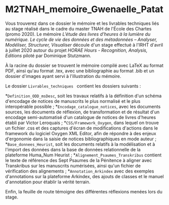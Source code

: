 # M2TNAH_memoire_Gwenaelle_Patat

Vous trouverez dans ce dossier le mémoire et les livrables techniques liés au stage réalisé dans le cadre du master TNAH de l'École des Chartes (promo 2020). Le mémoire _L’étude des livres d’heures à la lumière du numérique. Le cycle de vie des données et des métadonnées – Analyser, Modéliser, Structurer, Visualiser_ découle d'un stage effectué à l'IRHT d'avril à juillet 2020 autour du projet _HORAE Hours - Recognition, Analysis, Editions_ piloté par Dominique Stutzmann. 

À la racine du dossier se trouvent le mémoire compilé avec LaTeX au format PDF, ainsi qu'au format .tex, avec une bibliographie au format .bib et un dossier d'images ayant servi à l'illustration du mémoire. 

Le dossier ```Livrables_techniques ``` contient les dossiers suivants : 

*```Definition_ODD_msDesc```, soit les travaux relatifs à la définition d'un schéma d'encodage de notices de manuscrits le plus normalisé et le plus interopérable possible ;
*```Encodage_catalogue_notices```, avec les documents sources, les documents de réflexion, de transformation et de résultat d'un encodage semi-automatisé d'un catalogue de notices de livres d'heures établi par Victor Leroquais ;
*```CSS/Framework_Oxygen```, dans lequel on trouve un fichier .css et des captures d'écran de modifications d'actions dans le framework du logiciel Oxygen XML Editor, afin de répondre à des enjeux d'ergonomie dans la saisie de notices bibliographiques en mode auteur ;
*```Base_donnees_Heurist```, soit les documents relatifs à la modélisation et à l'import des données dans la base de données relationnelle de la plateforme Huma_Num Heurist ;
*```Alignement_Psaumes_Transkribus``` contient le texte de référence des Sept Psaumes de la Pénitence à aligner avec Transkribus sur les manuscrits numérisées, ainsi qu'un fichier de vérification des alignements ;
*```Annotation_Arkindex``` avec des exemples d'annotations sur la plateforme Arkindex, des ajouts de classes et le manuel d'annotation pour établir la vérité terrain.

Enfin, la feuille de route témoigne des différentes réflexions menées lors du stage. 
